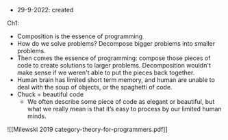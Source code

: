 - 29-9-2022: created

Ch1:

- Composition is the essence of programming
- How do we solve problems? Decompose bigger problems into smaller problems. 
- Then comes the essence of programming: compose those pieces of code to create solutions to larger problems. Decomposition wouldn't make sense if we weren't able to put the pieces back together. 
- Human brain has limited short term memory, and human are unable to deal with the soup of objects, or the spaghetti of code. 
- Chuck = beautiful code
	- We often describe some piece of code as elegant or beautiful, but what we really mean is that it’s easy to process by our limited human minds.

![[Milewski 2019 category-theory-for-programmers.pdf]]